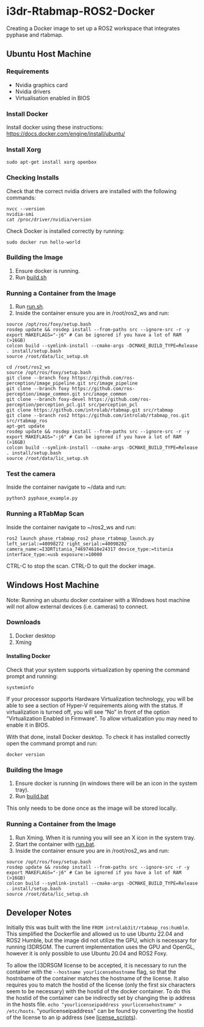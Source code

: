 # i3dr-Rtabmap-ROS2-Docker
Creating a Docker image to set up a ROS2 workspace that integrates pyphase and rtabmap.



## Ubuntu Host Machine

### Requirements
- Nvidia graphics card
- Nvidia drivers
- Virtualisation enabled in BIOS

### Install Docker
Install docker using these instructions: https://docs.docker.com/engine/install/ubuntu/

### Install Xorg
```
sudo apt-get install xorg openbox
```

### Checking Installs
Check that the correct nvidia drivers are installed with the following commands:
```
nvcc --version
nvidia-smi
cat /proc/driver/nvidia/version
```
Check Docker is installed correctly by running:
```
sudo docker run hello-world
```

### Building the Image
1. Ensure docker is running.
2. Run [build.sh](build.sh)

### Running a Container from the Image
1. Run [run.sh](run.sh).
2. Inside the container ensure you are in /root/ros2_ws and run:
```
source /opt/ros/foxy/setup.bash
rosdep update && rosdep install --from-paths src --ignore-src -r -y
export MAKEFLAGS="-j6" # Can be ignored if you have a lot of RAM (>16GB)
colcon build --symlink-install --cmake-args -DCMAKE_BUILD_TYPE=Release
. install/setup.bash
source /root/data/lic_setup.sh
```

```
cd /root/ros2_ws
source /opt/ros/foxy/setup.bash
git clone --branch foxy https://github.com/ros-perception/image_pipeline.git src/image_pipeline
git clone --branch foxy https://github.com/ros-perception/image_common.git src/image_common
git clone --branch foxy-devel https://github.com/ros-perception/perception_pcl.git src/perception_pcl
git clone https://github.com/introlab/rtabmap.git src/rtabmap
git clone --branch ros2 https://github.com/introlab/rtabmap_ros.git src/rtabmap_ros
apt-get update
rosdep update && rosdep install --from-paths src --ignore-src -r -y
export MAKEFLAGS="-j6" # Can be ignored if you have a lot of RAM (>16GB)
colcon build --symlink-install --cmake-args -DCMAKE_BUILD_TYPE=Release
. install/setup.bash
source /root/data/lic_setup.sh
```

### Test the camera
Inside the container navigate to ~/data and run:
```
python3 pyphase_example.py
```

### Running a RTabMap Scan
Inside the container navigate to ~/ros2_ws and run:
```
ros2 launch phase_rtabmap_ros2 phase_rtabmap_launch.py left_serial:=40098272 right_serial:=40098282 camera_name:=I3DRTitania_746974616e24317 device_type:=titania interface_type:=usb exposure:=10000
```
CTRL-C to stop the scan.
CTRL-D to quit the docker image.



## Windows Host Machine
Note: Running an ubuntu docker container with a Windows host machine will not allow external devices (i.e. cameras) to connect. 

### Downloads
1. Docker desktop
2. Xming

#### Installing Docker
Check that your system supports virtualization by opening the command prompt and running:
```
systeminfo
```
If your processor supports Hardware Virtualization technology, you will be able to see a section of Hyper-V requirements along with the status. If virtualization is turned off, you will see “No” in front of the option “Virtualization Enabled in Firmware”. To allow virtualization you may need to enable it in BIOS.

With that done, install Docker desktop. To check it has installed correctly open the command prompt and run:
```
docker version
```

### Building the Image
1. Ensure docker is running (in windows there will be an icon in the system tray).
2. Run [build.bat](build.bat)

This only needs to be done once as the image will be stored locally.

### Running a Container from the Image
1. Run Xming. When it is running you will see an X icon in the system tray.
2. Start the container with [run.bat](run.bat).
3. Inside the container ensure you are in /root/ros2_ws and run:
```
source /opt/ros/foxy/setup.bash
rosdep update && rosdep install --from-paths src --ignore-src -r -y
export MAKEFLAGS="-j6" # Can be ignored if you have a lot of RAM (>16GB)
colcon build --symlink-install --cmake-args -DCMAKE_BUILD_TYPE=Release
. install/setup.bash
source /root/data/lic_setup.sh
```

## Developer Notes
Initially this was built with the line `FROM introlab3it/rtabmap_ros:humble`. This simplified the Dockerfile and allowed us to use Ubuntu 22.04 and ROS2 Humble, but the image did not utilize the GPU, which is necessary for running I3DRSGM. The current implementation uses the GPU and OpenGL, however it is only possible to use Ubuntu 20.04 and ROS2 Foxy.

To allow the I3DRSGM license to be accepted, it is necessary to run the container with the `--hostname yourlicensehostname` flag, so that the hostnbame of the container matches the hostname of the license. It also requires you to match the hostid of the license (only the first six characters seem to be necessary) with the hostid of the docker container. To do this the hostid of the container can be indirectly set by changing the ip address in the hosts file. `echo "yourlicenseipaddress yourlicensehostname" > /etc/hosts`. "yourlicenseipaddress" can be found by converting the hostid of the license to an ip address (see [license_scripts](license_scripts)).